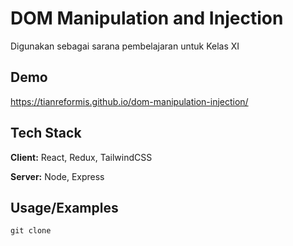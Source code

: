
# DOM Manipulation and Injection
Digunakan sebagai sarana pembelajaran untuk Kelas XI




## Demo
https://tianreformis.github.io/dom-manipulation-injection/

## Tech Stack

**Client:** React, Redux, TailwindCSS

**Server:** Node, Express


## Usage/Examples

```javascript
git clone 
```

